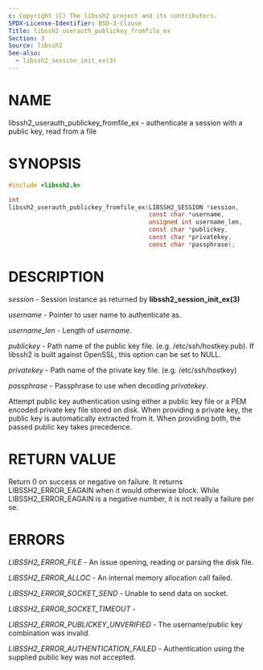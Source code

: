 ```yaml
---
c: Copyright (C) The libssh2 project and its contributors.
SPDX-License-Identifier: BSD-3-Clause
Title: libssh2_userauth_publickey_fromfile_ex
Section: 3
Source: libssh2
See-also:
  - libssh2_session_init_ex(3)
---
```


# NAME

libssh2_userauth_publickey_fromfile_ex - authenticate a session with a public key, read from a file

# SYNOPSIS

~~~c
#include <libssh2.h>

int
libssh2_userauth_publickey_fromfile_ex(LIBSSH2_SESSION *session,
                                       const char *username,
                                       unsigned int username_len,
                                       const char *publickey,
                                       const char *privatekey,
                                       const char *passphrase);
~~~

# DESCRIPTION

*session* - Session instance as returned by
**libssh2_session_init_ex(3)**

*username* - Pointer to user name to authenticate as.

*username_len* - Length of *username*.

*publickey* - Path name of the public key file.
(e.g. /etc/ssh/hostkey.pub). If libssh2 is built against OpenSSL, this option
can be set to NULL.

*privatekey* - Path name of the private key file. (e.g. /etc/ssh/hostkey)

*passphrase* - Passphrase to use when decoding *privatekey*.

Attempt public key authentication using either a public key file or a PEM
encoded private key file stored on disk. When providing a private key, the
public key is automatically extracted from it. When providing both, the
passed public key takes precedence.

# RETURN VALUE

Return 0 on success or negative on failure. It returns
LIBSSH2_ERROR_EAGAIN when it would otherwise block. While
LIBSSH2_ERROR_EAGAIN is a negative number, it is not really a failure per se.

# ERRORS

*LIBSSH2_ERROR_FILE* - An issue opening, reading or parsing the disk file.

*LIBSSH2_ERROR_ALLOC* - An internal memory allocation call failed.

*LIBSSH2_ERROR_SOCKET_SEND* - Unable to send data on socket.

*LIBSSH2_ERROR_SOCKET_TIMEOUT* -

*LIBSSH2_ERROR_PUBLICKEY_UNVERIFIED* - The username/public key
combination was invalid.

*LIBSSH2_ERROR_AUTHENTICATION_FAILED* - Authentication using the supplied
public key was not accepted.
